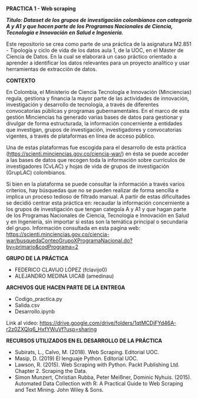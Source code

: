 **PRACTICA 1 - Web scraping**

***Título: Dataset de los grupos de investigación colombianos con categoría A y A1 y que hacen parte de los Programas Nacionales de Ciencia, Tecnología e Innovación en Salud e Ingeniería.***

Este repositorio se crea como parte de una práctica de la asignatura M2.851 - Tipología y ciclo de vida de los datos aula 1, de la UOC, en el Máster de Ciencia de Datos. En la cual se elaborará un caso práctico orientado a aprender a identificar los datos relevantes para un proyecto analítico y usar herramientas de extracción de datos.

**CONTEXTO**

En Colombia, el Ministerio de Ciencia Tecnología e Innovación (Minciencias) regula, gestiona y financia la mayor parte de las actividades de innovación, investigación y desarrollo de tecnología, a través de diferentes convocatorias públicas y programas gubernamentales. En el marco de esta gestión Minciencias ha generado varias bases de datos para gestionar y divulgar de forma estructurada, la información concerniente a entidades que investigan, grupos de investigación, investigadores y convocatorias vigentes, a través de plataformas en línea de acceso público.

Una de estas plataformas fue escogida para el desarrollo de esta práctica (https://scienti.minciencias.gov.co/ciencia-war/) en ésta se puede acceder a las bases de datos que recogen toda la información sobre currículos de investigadores (CvLAC) y hojas de vida de grupos de investigación (GrupLAC) colombianos.

Si bien en la plataforma se puede consultar la información a través varios criterios, hay búsquedas que no se pueden realizar de forma sencilla e implica un proceso tedioso de filtrado manual. A partir de estas dificultades se decidió centrar esta práctica en: recaudar la información concerniente a los grupos de investigación que tengan categoía A y A1 y que hagan parte de los Programas Nacionales de Ciencia, Tecnología e Innovación en Salud y en Ingeniería, sin importar si estas son la temática principal o secundaria del grupo. Información consultada en esta pagina web: https://scienti.minciencias.gov.co/ciencia-war/busquedaConteoGrupoXProgramaNacional.do?by=primario&codPrograma=2

**GRUPO DE LA PRÁCTICA**
- FEDERICO CLAVIJO LÓPEZ (fclavijo0)
- ALEJANDRO MEDINA UICAB (amedinau)

**ARCHIVOS QUE HACEN PARTE DE LA ENTREGA**
- Codigo_practica.py
- Salida.csv
- Desarrollo.ipynb

Link al video: https://drive.google.com/drive/folders/1qtMCDjFYd46A-r2z0ZXQlq6_HxfYWuVf?usp=sharing

**RECURSOS UTILIZADOS EN EL DESARROLLO DE LA PRÁCTICA**
- Subirats, L., Calvo, M. (2018). Web Scraping. Editorial UOC.
- Masip, D. (2019) El lenguaje Python. Editorial UOC.
- Lawson, R. (2015). Web Scraping with Python. Packt Publishing Ltd. Chapter 2. Scraping the Data.
- Simon Munzert, Christian Rubba, Peter Meißner, Dominic Nyhuis. (2015). Automated Data Collection with R: A Practical Guide to Web Scraping and Text Mining. John Wiley & Sons.
